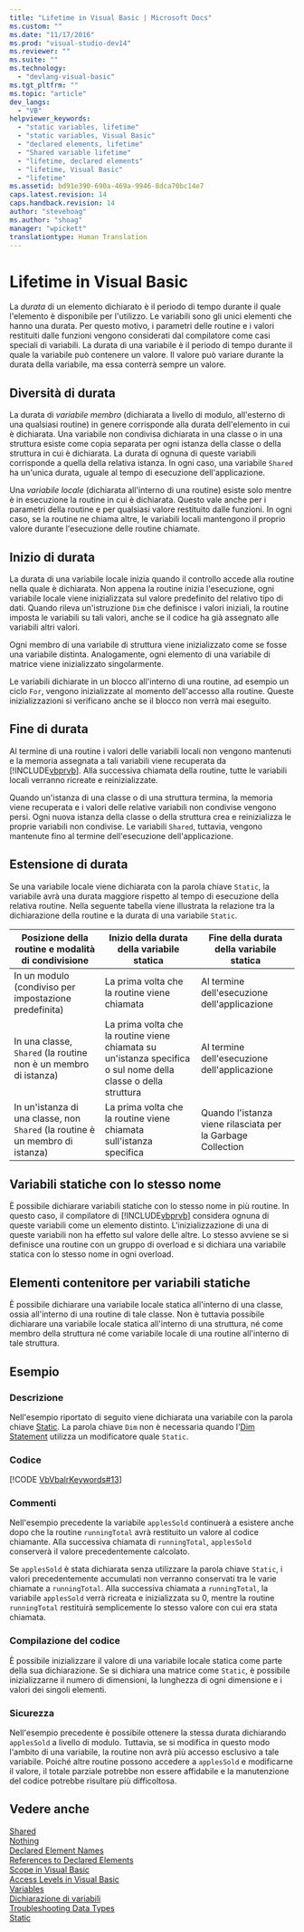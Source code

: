 ```yaml
---
title: "Lifetime in Visual Basic | Microsoft Docs"
ms.custom: ""
ms.date: "11/17/2016"
ms.prod: "visual-studio-dev14"
ms.reviewer: ""
ms.suite: ""
ms.technology: 
  - "devlang-visual-basic"
ms.tgt_pltfrm: ""
ms.topic: "article"
dev_langs: 
  - "VB"
helpviewer_keywords: 
  - "static variables, lifetime"
  - "static variables, Visual Basic"
  - "declared elements, lifetime"
  - "Shared variable lifetime"
  - "lifetime, declared elements"
  - "lifetime, Visual Basic"
  - "lifetime"
ms.assetid: bd91e390-690a-469a-9946-8dca70bc14e7
caps.latest.revision: 14
caps.handback.revision: 14
author: "stevehoag"
ms.author: "shoag"
manager: "wpickett"
translationtype: Human Translation
---
```

# Lifetime in Visual Basic
La *durata* di un elemento dichiarato è il periodo di tempo durante il quale l'elemento è disponibile per l'utilizzo.  Le variabili sono gli unici elementi che hanno una durata.  Per questo motivo, i parametri delle routine e i valori restituiti dalle funzioni vengono considerati dal compilatore come casi speciali di variabili.  La durata di una variabile è il periodo di tempo durante il quale la variabile può contenere un valore.  Il valore può variare durante la durata della variabile, ma essa conterrà sempre un valore.  
  
## Diversità di durata  
 La durata di *variabile membro* \(dichiarata a livello di modulo, all'esterno di una qualsiasi routine\) in genere corrisponde alla durata dell'elemento in cui è dichiarata.  Una variabile non condivisa dichiarata in una classe o in una struttura esiste come copia separata per ogni istanza della classe o della struttura in cui è dichiarata.  La durata di ognuna di queste variabili corrisponde a quella della relativa istanza.  In ogni caso, una variabile `Shared` ha un'unica durata, uguale al tempo di esecuzione dell'applicazione.  
  
 Una *variabile locale* \(dichiarata all'interno di una routine\) esiste solo mentre è in esecuzione la routine in cui è dichiarata.  Questo vale anche per i parametri della routine e per qualsiasi valore restituito dalle funzioni.  In ogni caso, se la routine ne chiama altre, le variabili locali mantengono il proprio valore durante l'esecuzione delle routine chiamate.  
  
## Inizio di durata  
 La durata di una variabile locale inizia quando il controllo accede alla routine nella quale è dichiarata.  Non appena la routine inizia l'esecuzione, ogni variabile locale viene inizializzata sul valore predefinito del relativo tipo di dati.  Quando rileva un'istruzione `Dim` che definisce i valori iniziali, la routine imposta le variabili su tali valori, anche se il codice ha già assegnato alle variabili altri valori.  
  
 Ogni membro di una variabile di struttura viene inizializzato come se fosse una variabile distinta.  Analogamente, ogni elemento di una variabile di matrice viene inizializzato singolarmente.  
  
 Le variabili dichiarate in un blocco all'interno di una routine, ad esempio un ciclo `For`, vengono inizializzate al momento dell'accesso alla routine.  Queste inizializzazioni si verificano anche se il blocco non verrà mai eseguito.  
  
## Fine di durata  
 Al termine di una routine i valori delle variabili locali non vengono mantenuti e la memoria assegnata a tali variabili viene recuperata da [!INCLUDE[vbprvb](../../../../csharp/programming-guide/concepts/linq/includes/vbprvb_md.md)].  Alla successiva chiamata della routine, tutte le variabili locali verranno ricreate e reinizializzate.  
  
 Quando un'istanza di una classe o di una struttura termina, la memoria viene recuperata e i valori delle relative variabili non condivise vengono persi.  Ogni nuova istanza della classe o della struttura crea e reinizializza le proprie variabili non condivise.  Le variabili `Shared`, tuttavia, vengono mantenute fino al termine dell'esecuzione dell'applicazione.  
  
## Estensione di durata  
 Se una variabile locale viene dichiarata con la parola chiave `Static`, la variabile avrà una durata maggiore rispetto al tempo di esecuzione della relativa routine.  Nella seguente tabella viene illustrata la relazione tra la dichiarazione della routine e la durata di una variabile `Static`.  
  
|Posizione della routine e modalità di condivisione|Inizio della durata della variabile statica|Fine della durata della variabile statica|  
|--------------------------------------------------------|-------------------------------------------------|-----------------------------------------------|  
|In un modulo \(condiviso per impostazione predefinita\)|La prima volta che la routine viene chiamata|Al termine dell'esecuzione dell'applicazione|  
|In una classe, `Shared` \(la routine non è un membro di istanza\)|La prima volta che la routine viene chiamata su un'istanza specifica o sul nome della classe o della struttura|Al termine dell'esecuzione dell'applicazione|  
|In un'istanza di una classe, non `Shared` \(la routine è un membro di istanza\)|La prima volta che la routine viene chiamata sull'istanza specifica|Quando l'istanza viene rilasciata per la Garbage Collection|  
  
## Variabili statiche con lo stesso nome  
 È possibile dichiarare variabili statiche con lo stesso nome in più routine.  In questo caso, il compilatore di [!INCLUDE[vbprvb](../../../../csharp/programming-guide/concepts/linq/includes/vbprvb_md.md)] considera ognuna di queste variabili come un elemento distinto.  L'inizializzazione di una di queste variabili non ha effetto sul valore delle altre.  Lo stesso avviene se si definisce una routine con un gruppo di overload e si dichiara una variabile statica con lo stesso nome in ogni overload.  
  
## Elementi contenitore per variabili statiche  
 È possibile dichiarare una variabile locale statica all'interno di una classe, ossia all'interno di una routine di tale classe.  Non è tuttavia possibile dichiarare una variabile locale statica all'interno di una struttura, né come membro della struttura né come variabile locale di una routine all'interno di tale struttura.  
  
## Esempio  
  
### Descrizione  
 Nell'esempio riportato di seguito viene dichiarata una variabile con la parola chiave [Static](../../../../visual-basic/language-reference/modifiers/static.md).  La parola chiave `Dim` non è necessaria quando l'[Dim Statement](../../../../visual-basic/language-reference/statements/dim-statement.md) utilizza un modificatore quale `Static`.  
  
### Codice  
 [!CODE [VbVbalrKeywords#13](../CodeSnippet/VS_Snippets_VBCSharp/VbVbalrKeywords#13)]  
  
### Commenti  
 Nell'esempio precedente la variabile `applesSold` continuerà a esistere anche dopo che la routine `runningTotal` avrà restituito un valore al codice chiamante.  Alla successiva chiamata di `runningTotal`, `applesSold` conserverà il valore precedentemente calcolato.  
  
 Se `applesSold` è stata dichiarata senza utilizzare la parola chiave `Static`, i valori precedentemente accumulati non verranno conservati tra le varie chiamate a `runningTotal`.  Alla successiva chiamata a `runningTotal`, la variabile `applesSold` verrà ricreata e inizializzata su 0, mentre la routine `runningTotal` restituirà semplicemente lo stesso valore con cui era stata chiamata.  
  
### Compilazione del codice  
 È possibile inizializzare il valore di una variabile locale statica come parte della sua dichiarazione.  Se si dichiara una matrice come `Static`, è possibile inizializzarne il numero di dimensioni, la lunghezza di ogni dimensione e i valori dei singoli elementi.  
  
### Sicurezza  
 Nell'esempio precedente è possibile ottenere la stessa durata dichiarando `applesSold` a livello di modulo.  Tuttavia, se si modifica in questo modo l'ambito di una variabile, la routine non avrà più accesso esclusivo a tale variabile.  Poiché altre routine possono accedere a `applesSold` e modificarne il valore, il totale parziale potrebbe non essere affidabile e la manutenzione del codice potrebbe risultare più difficoltosa.  
  
## Vedere anche  
 [Shared](../../../../visual-basic/language-reference/modifiers/shared.md)   
 [Nothing](../../../../visual-basic/language-reference/nothing.md)   
 [Declared Element Names](../../../../visual-basic/programming-guide/language-features/declared-elements/declared-element-names.md)   
 [References to Declared Elements](../../../../visual-basic/programming-guide/language-features/declared-elements/references-to-declared-elements.md)   
 [Scope in Visual Basic](../../../../visual-basic/programming-guide/language-features/declared-elements/scope.md)   
 [Access Levels in Visual Basic](../../../../visual-basic/programming-guide/language-features/declared-elements/access-levels.md)   
 [Variables](../../../../visual-basic/programming-guide/language-features/variables/index.md)   
 [Dichiarazione di variabili](../../../../visual-basic/programming-guide/language-features/variables/variable-declaration.md)   
 [Troubleshooting Data Types](../../../../visual-basic/programming-guide/language-features/data-types/troubleshooting-data-types.md)   
 [Static](../../../../visual-basic/language-reference/modifiers/static.md)
